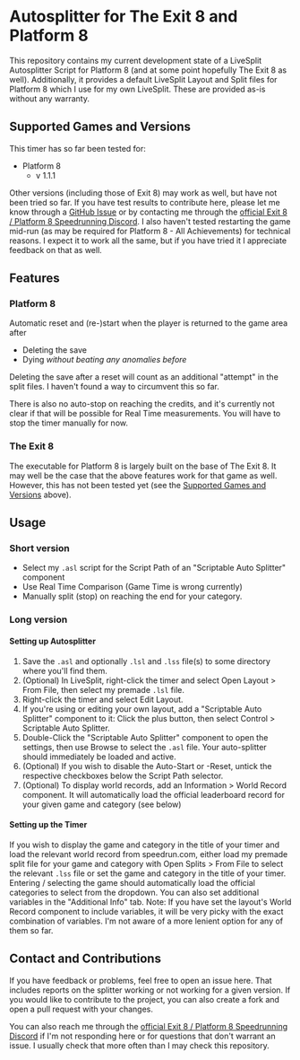 # Autosplitter for The Exit 8 and Platform 8
This repository contains my current development state of a LiveSplit Autosplitter Script for Platform 8 (and at some point hopefully The Exit 8 as well).
Additionally, it provides a default LiveSplit Layout and Split files for Platform 8 which I use for my own LiveSplit. 
These are provided as-is without any warranty.

## Supported Games and Versions
This timer has so far been tested for:
- Platform 8 
  - v 1.1.1

Other versions (including those of Exit 8) may work as well, but have not been tried so far. 
If you have test results to contribute here, please let me know through a [GitHub Issue](https://github.com/luciferofastora/exit-platform-8-autosplit/issues) or by contacting me through the [official Exit 8 / Platform 8 Speedrunning Discord](https://discord.com/invite/WfAv8Vad33).
I also haven't tested restarting the game mid-run (as may be required for Platform 8 - All Achievements) for technical reasons. 
I expect it to work all the same, but if you have tried it I appreciate feedback on that as well.

## Features
### Platform 8
Automatic reset and (re-)start when the player is returned to the game area after
  - Deleting the save
  - Dying *without beating any anomalies before*

Deleting the save after a reset will count as an additional "attempt" in the split files. I haven't found a way to circumvent this so far. 

There is also no auto-stop on reaching the credits, and it's currently not clear if that will be possible for Real Time measurements. 
You will have to stop the timer manually for now. 

### The Exit 8
The executable for Platform 8 is largely built on the base of The Exit 8. It may well be the case that the above features work for that game as well. 
However, this has not been tested yet (see the [Supported Games and Versions](#supported-games-and-versions) above).

## Usage
### Short version
- Select my `.asl` script for the Script Path of an "Scriptable Auto Splitter" component
- Use Real Time Comparison (Game Time is wrong currently)
- Manually split (stop) on reaching the end for your category. 

### Long version 
#### Setting up Autosplitter
1. Save the `.asl` and optionally `.lsl` and `.lss` file(s) to some directory where you'll find them.
2. (Optional) In LiveSplit, right-click the timer and select Open Layout > From File, then select my premade `.lsl` file.
2. Right-click the timer and select Edit Layout.
3. If you're using or editing your own layout, add a "Scriptable Auto Splitter" component to it: Click the plus button, then select Control > Scriptable Auto Splitter.
4. Double-Click the "Scriptable Auto Splitter" component to open the settings, then use Browse to select the `.asl` file. Your auto-splitter should immediately be loaded and active. 
5. (Optional) If you wish to disable the Auto-Start or -Reset, untick the respective checkboxes below the Script Path selector.
6. (Optional) To display world records, add an Information > World Record component. It will automatically load the official leaderboard record for your given game and category (see below)

#### Setting up the Timer
If you wish to display the game and category in the title of your timer and load the relevant world record from speedrun.com, either load my premade split file for your game and category with Open Splits > From File to select the relevant `.lss` file or
set the game and category in the title of your timer. Entering / selecting the game should automatically load the official categories to select from the dropdown.
You can also set additional variables in the "Additional Info" tab. 
Note: If you have set the layout's World Record component to include variables, it will be very picky with the exact combination of variables. 
I'm not aware of a more lenient option for any of them so far.

## Contact and Contributions
If you have feedback or problems, feel free to open an issue here. That includes reports on the splitter working or not working for a given version. 
If you would like to contribute to the project, you can also create a fork and open a pull request with your changes.

You can also reach me through the [official Exit 8 / Platform 8 Speedrunning Discord](https://discord.com/invite/WfAv8Vad33) if I'm not responding here or for questions that don't warrant an issue. 
I usually check that more often than I may check this repository. 
